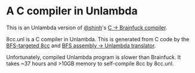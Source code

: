 # A C compiler in Unlambda

This is an Unlambda version of [@shinh](https://github.com/shinh)'s [C -> Brainfuck compiler](https://github.com/shinh/bflisp).

8cc.unl is a C compiler in Unlambda. This is generated from C code by the [BFS-targeted 8cc](https://github.com/shinh/8cc/tree/bfs) and [BFS assembly -> Unlambda translator](https://github.com/irori/8cc.unl/blob/master/unlcore.scm).

Unfortunately, compiled Unlambda program is slower than Brainfuck. It takes ~37 hours and >10GB memory to self-compile 8cc by 8cc.unl.
